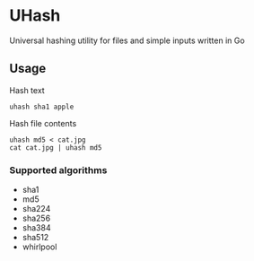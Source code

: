 # UHash

Universal hashing utility for files and simple inputs written in Go

## Usage

Hash text

```
uhash sha1 apple
```

Hash file contents

```
uhash md5 < cat.jpg
cat cat.jpg | uhash md5
```

### Supported algorithms

- sha1
- md5
- sha224
- sha256
- sha384
- sha512
- whirlpool
